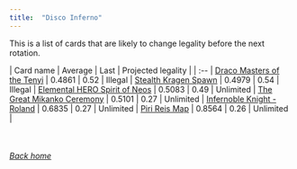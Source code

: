 ```yaml
---
title:  "Disco Inferno"
---
```


This is a list of cards that are likely to change legality before the next rotation.

| Card name | Average | Last | Projected legality |
| :-- |
[Draco Masters of the Tenyi](https://db.ygoprodeck.com/card/?search=Draco%20Masters%20of%20the%20Tenyi) | 0.4861 | 0.52 | Illegal |
[Stealth Kragen Spawn](https://db.ygoprodeck.com/card/?search=Stealth%20Kragen%20Spawn) | 0.4979 | 0.54 | Illegal |
[Elemental HERO Spirit of Neos](https://db.ygoprodeck.com/card/?search=Elemental%20HERO%20Spirit%20of%20Neos) | 0.5083 | 0.49 | Unlimited |
[The Great Mikanko Ceremony](https://db.ygoprodeck.com/card/?search=The%20Great%20Mikanko%20Ceremony) | 0.5101 | 0.27 | Unlimited |
[Infernoble Knight - Roland](https://db.ygoprodeck.com/card/?search=Infernoble%20Knight%20-%20Roland) | 0.6835 | 0.27 | Unlimited |
[Piri Reis Map](https://db.ygoprodeck.com/card/?search=Piri%20Reis%20Map) | 0.8564 | 0.26 | Unlimited |

<br>

###### [Back home](index)